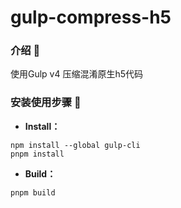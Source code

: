 # gulp-compress-h5

### 介绍 📖

使用Gulp v4 压缩混淆原生h5代码

### 安装使用步骤 📔

- **Install：**

```text
npm install --global gulp-cli
pnpm install
```

- **Build：**

```text
pnpm build
```